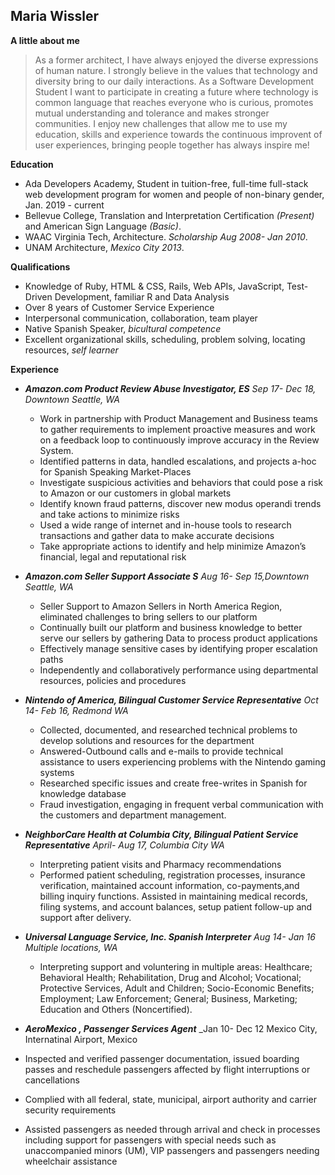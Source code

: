 
## Maria Wissler

**A little about me**

> As a former architect, I have always enjoyed the diverse expressions of human nature. I strongly believe in the values that technology and diversity bring to our daily interactions. As a Software Development Student I want to participate in creating a future where technology is common language that reaches everyone who is curious, promotes mutual understanding 
and tolerance and makes stronger communities. I enjoy new challenges that allow me to use my education, skills and experience towards the continuous improvent of user experiences, bringing people together has always inspire me! 


**Education**

* Ada Developers Academy, Student in tuition-free, full-time full-stack web development program for women and people of non-binary gender, Jan. 2019 - current
* Bellevue College, Translation and Interpretation Certification _(Present)_ and American Sign Language _(Basic)_. 
* WAAC Virginia Tech, Architecture. _Scholarship Aug 2008- Jan 2010_.
* UNAM Architecture, _Mexico City 2013_.


**Qualifications**

* Knowledge of Ruby, HTML & CSS, Rails, Web APIs, JavaScript, Test-Driven Development, familiar R and Data Analysis
* Over 8 years of Customer Service Experience
* Interpersonal communication, collaboration, team player 
* Native Spanish Speaker, _bicultural competence_
* Excellent organizational skills, scheduling, problem solving, locating resources, _self learner_

**Experience**

* **_Amazon.com Product Review Abuse Investigator, ES_** _Sep 17- Dec 18, Downtown Seattle, WA_
  * Work in partnership with Product Management and Business teams to gather requirements to implement proactive measures and work on a feedback loop to continuously improve accuracy in the Review System. 
  * Identified patterns in data, handled escalations, and projects a-hoc for Spanish Speaking Market-Places
  * Investigate suspicious activities and behaviors that could pose a risk to Amazon or our customers in global markets
  * Identify known fraud patterns, discover new modus operandi trends and take actions to minimize risks
  * Used a wide range of internet and in-house tools to research transactions and gather data to make accurate decisions
  * Take appropriate actions to identify and help minimize Amazon’s financial, legal and reputational risk

* **_Amazon.com Seller Support Associate S_** _Aug 16- Sep 15,Downtown Seattle, WA_ 
  * Seller Support to Amazon Sellers in North America Region, eliminated challenges to bring sellers to our platform
  * Continually built our platform and business knowledge to better serve our sellers by gathering Data to process product applications
  * Effectively manage sensitive cases by identifying proper escalation paths
  * Independently and collaboratively performance using departmental resources, policies and procedures 

* **_Nintendo of America, Bilingual Customer Service Representative_** _Oct 14- Feb 16, Redmond WA_
  * Collected, documented, and researched technical problems to develop solutions and resources for the department
  * Answered-Outbound calls and e-mails to provide technical assistance to users experiencing problems with the Nintendo gaming systems  
  * Researched specific issues and create free-writes in Spanish for knowledge database 
  * Fraud investigation, engaging in frequent verbal communication with the customers and department management.
  
* **_NeighborCare Health at Columbia City, Bilingual Patient Service Representative_** _April- Aug 17, Columbia City WA_
  * Interpreting patient visits and Pharmacy recommendations
  * Performed patient scheduling, registration processes, insurance verification, maintained account information, co-payments,and billing inquiry functions. Assisted in maintaining medical records, filing systems, and account balances, setup patient follow-up and support after delivery.

* **_Universal Language Service, Inc. Spanish Interpreter_** _Aug 14- Jan 16 Multiple locations, WA_
  * Interpreting support and voluntering in multiple areas: Healthcare; Behavioral Health; Rehabilitation, Drug and Alcohol; Vocational; Protective Services, Adult and Children; Socio-Economic Benefits; Employment; Law Enforcement; General; Business, Marketing; Education and Others (Noncertified).
  
* **_AeroMexico , Passenger Services Agent_** _Jan 10- Dec 12 Mexico City, Internatinal Airport, Mexico
 * Inspected and verified passenger documentation, issued boarding passes and reschedule passengers affected by flight interruptions or cancellations
 * Complied with all federal, state, municipal, airport authority and carrier security requirements
 * Assisted passengers as needed through arrival and check in processes including support for passengers with special needs such as unaccompanied minors (UM), VIP passengers and passengers needing wheelchair assistance
  
